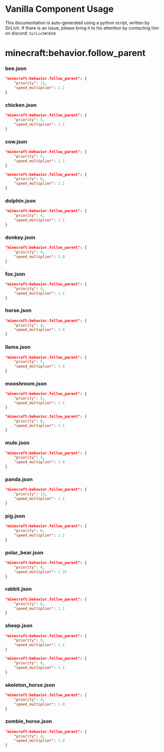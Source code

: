 # Vanilla Component Usage
This documentation is auto-generated using a python script, written by SirLich. If there is an issue, please bring it to his attention by contacting him on discord: `SirLich#1658`

# minecraft:behavior.follow_parent
### bee.json
```JSON
"minecraft:behavior.follow_parent": {
    "priority": 11,
    "speed_multiplier": 1.1
}
```

### chicken.json
```JSON
"minecraft:behavior.follow_parent": {
    "priority": 5,
    "speed_multiplier": 1.1
}
```

### cow.json
```JSON
"minecraft:behavior.follow_parent": {
    "priority": 5,
    "speed_multiplier": 1.1
}
```

```JSON
"minecraft:behavior.follow_parent": {
    "priority": 6,
    "speed_multiplier": 1.1
}
```

### dolphin.json
```JSON
"minecraft:behavior.follow_parent": {
    "priority": 4,
    "speed_multiplier": 1.1
}
```

### donkey.json
```JSON
"minecraft:behavior.follow_parent": {
    "priority": 4,
    "speed_multiplier": 1.0
}
```

### fox.json
```JSON
"minecraft:behavior.follow_parent": {
    "priority": 9,
    "speed_multiplier": 1.1
}
```

### horse.json
```JSON
"minecraft:behavior.follow_parent": {
    "priority": 4,
    "speed_multiplier": 1.0
}
```

### llama.json
```JSON
"minecraft:behavior.follow_parent": {
    "priority": 5,
    "speed_multiplier": 1.0
}
```

### mooshroom.json
```JSON
"minecraft:behavior.follow_parent": {
    "priority": 5,
    "speed_multiplier": 1.1
}
```

```JSON
"minecraft:behavior.follow_parent": {
    "priority": 6,
    "speed_multiplier": 1.1
}
```

### mule.json
```JSON
"minecraft:behavior.follow_parent": {
    "priority": 4,
    "speed_multiplier": 1.0
}
```

### panda.json
```JSON
"minecraft:behavior.follow_parent": {
    "priority": 13,
    "speed_multiplier": 1.1
}
```

### pig.json
```JSON
"minecraft:behavior.follow_parent": {
    "priority": 6,
    "speed_multiplier": 1.1
}
```

### polar_bear.json
```JSON
"minecraft:behavior.follow_parent": {
    "priority": 4,
    "speed_multiplier": 1.25
}
```

### rabbit.json
```JSON
"minecraft:behavior.follow_parent": {
    "priority": 6,
    "speed_multiplier": 1.1
}
```

### sheep.json
```JSON
"minecraft:behavior.follow_parent": {
    "priority": 5,
    "speed_multiplier": 1.1
}
```

```JSON
"minecraft:behavior.follow_parent": {
    "priority": 6,
    "speed_multiplier": 1.1
}
```

### skeleton_horse.json
```JSON
"minecraft:behavior.follow_parent": {
    "priority": 4,
    "speed_multiplier": 1.0
}
```

### zombie_horse.json
```JSON
"minecraft:behavior.follow_parent": {
    "priority": 4,
    "speed_multiplier": 1.0
}
```

